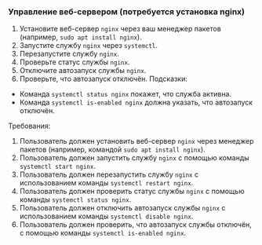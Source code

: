 
### Управление веб-сервером (потребуется установка nginx)

1. Установите веб-сервер `nginx` через ваш менеджер пакетов (например, `sudo apt install nginx`).
2. Запустите службу `nginx` через `systemctl`.
3. Перезапустите службу `nginx`.
4. Проверьте статус службы `nginx`.
5. Отключите автозапуск службы `nginx`.
6. Проверьте, что автозапуск отключён.
   Подсказки:
- Команда `systemctl status nginx` покажет, что служба активна.
- Команда `systemctl is-enabled nginx` должна указать, что автозапуск отключён.

Требования:
1. Пользователь должен установить веб-сервер `nginx` через менеджер пакетов (например, командой `sudo apt install nginx`). 
2. Пользователь должен запустить службу `nginx` с помощью команды `systemctl start nginx`. 
3. Пользователь должен перезапустить службу `nginx` с использованием команды `systemctl restart nginx`. 
4. Пользователь должен проверить статус службы `nginx` с помощью команды `systemctl status nginx`. 
5. Пользователь должен отключить автозапуск службы `nginx` с использованием команды `systemctl disable nginx`. 
6. Пользователь должен проверить, что автозапуск службы отключён, с помощью команды `systemctl is-enabled nginx`.